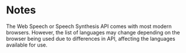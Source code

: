 # Notes
The Web Speech or Speech Synthesis API comes with most modern browsers. However, the list of languages may change depending on the browser being used due to differences in API, affecting the languages available for use. 
